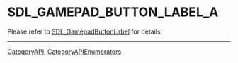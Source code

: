 # SDL_GAMEPAD_BUTTON_LABEL_A

Please refer to [SDL_GamepadButtonLabel](SDL_GamepadButtonLabel) for details.

----
[CategoryAPI](CategoryAPI), [CategoryAPIEnumerators](CategoryAPIEnumerators)

